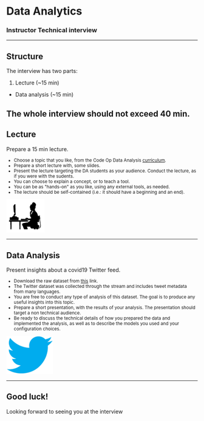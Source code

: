 # Data Analytics

### Instructor Technical interview

---

## Structure

The interview has two parts:

1. Lecture (~15 min)
- Data analysis (~15 min)

The whole interview should not exceed 40 min.
---

## Lecture

Prepare a 15 min lecture.
<small>
- Choose a topic that you like, from the Code Op Data Analysis [curriculum](https://codeop.tech/data-analytics-bootcamp/).
- Prepare a short lecture with, some slides.
- Present the lecture targeting the DA students as your audience. Conduct the lecture, as if you were with the sudents.
- You can choose to explain a concept, or to teach a tool.
- You can be as "hands-on" as you like, using any external tools, as needed.
- The lecture should be self-contained (i.e.: it should have a beginning and an end).

</small>
<img  style="background:none; border:none; box-shadow:none;" src="./assets/img/computer_sillouette.gif" width="20%">

---

## Data Analysis

Present insights about a covid19 Twitter feed.
<small>
- Download the raw dataset from [this](./COVID.csv) link.
- The Twitter dataset was collected through the stream and includes tweet metadata from many languages.
- You are free to conduct any type of analysis of this dataset. The goal is to produce any useful insights into this topic.
- Prepare a short presentation, with the results of your analysis. The presentation should target a non technical audience.
- Be ready to discuss the technical details of how you prepared the data and implemented the analysis, as well as to describe the models you used and your configuration choices.

</small>
<img src="./assets/img/twitter.png" height="100px" style="background:none; border:none; box-shadow:none;">

---

## Good luck!

Looking forward to seeing you at the interview

